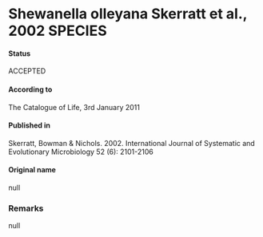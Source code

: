 Shewanella olleyana Skerratt et al., 2002 SPECIES
=======

#### Status
ACCEPTED

#### According to
The Catalogue of Life, 3rd January 2011

#### Published in
Skerratt, Bowman & Nichols. 2002. International Journal of Systematic and Evolutionary Microbiology 52 (6): 2101-2106

#### Original name
null

### Remarks
null